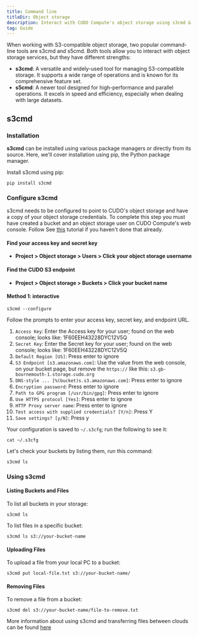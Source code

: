 ```yaml
---
title: Command line
titleDir: Object storage
description: Interact with CUDO Compute's object storage using s3cmd & s5cmd
tag: Guide
---
```


When working with S3-compatible object storage, two popular command-line tools are s3cmd and s5cmd. Both tools allow you to interact with object storage services, but they have different strengths:
- **s3cmd**: A versatile and widely-used tool for managing S3-compatible storage. It supports a wide range of operations and is known for its comprehensive feature set.
- **s5cmd**: A newer tool designed for high-performance and parallel operations. It excels in speed and efficiency, especially when dealing with large datasets.

## s3cmd
### Installation
**s3cmd** can be installed using various package managers or directly from its source. Here, we'll cover installation using pip, the Python package manager.

Install s3cmd using pip:
```shell
pip install s3cmd
````
### Configure s3cmd
s3cmd needs to be configured to point to CUDO's object storage and have a copy of your object storage credentials. To complete this step you must have created a bucket and an object storage user on CUDO Compute's web console. Follow See [this](/docs/object-storage/create-a-user) tutorial if you haven't done that already.

#### Find your access key and secret key
- **Project > Object storage > Users > Click your object storage username**

#### Find the CUDO S3 endpoint

- **Project > Object storage > Buckets > Click your bucket name**

#### Method 1: interactive
```shell
s3cmd --configure
````
Follow the prompts to enter your access key, secret key, and endpoint URL.
1. ``Access Key``: Enter the Access key for your user; found on the web console; looks like: 1F60EEH43228DYC12V5Q
1. ``Secret Key``: Enter the Secret key for your user; found on the web console; looks like: 1F60EEH43228DYC12V5Q
1. ``Default Region [US]``: Press enter to ignore
1. ``S3 Endpoint [s3.amazonaws.com]``: Use the value from the web console, on your bucket page, but remove the ``https://`` like this: ``s3.gb-bournemouth-1.storage.cudo.org``
1. ``DNS-style ... [%(bucket)s.s3.amazonaws.com]``: Press enter to ignore
1. ``Encryption password``: Press enter to ignore
1. ``Path to GPG program [/usr/bin/gpg]``: Press enter to ignore
1. ``Use HTTPS protocol [Yes]``: Press enter to ignore
1. ``HTTP Proxy server name``: Press enter to ignore
1. ``Test access with supplied credentials? [Y/n]``: Press Y
1. ``Save settings? [y/N]``: Press y

Your configuration is saved to ``~/.s3cfg``; run the following to see it:

```shell
cat ~/.s3cfg
```

Let's check your buckets by listing them, run this command:

```shell
s3cmd ls
```

### Using s3cmd
#### Listing Buckets and Files

To list all buckets in your storage:
```shell
s3cmd ls
```

To list files in a specific bucket:

```shell
s3cmd ls s3://your-bucket-name
```

#### Uploading Files

To upload a file from your local PC to a bucket:
```shell
s3cmd put local-file.txt s3://your-bucket-name/
```

#### Removing Files
To remove a file from a bucket:
```shell
s3cmd del s3://your-bucket-name/file-to-remove.txt
```

More information about using s3cmd and transferring files between clouds can be found [here](https://s3tools.org/usage)
